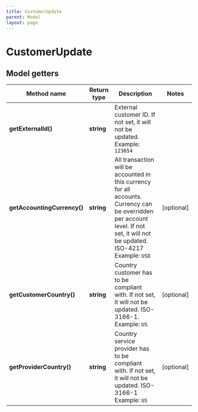 ```yaml
---
title: CustomerUpdate
parent: Model
layout: page
---
```


# CustomerUpdate

## Model getters

Method name | Return type | Description | Notes
------------ | ------------- | ------------- | -------------
**getExternalId()** | **string** | External customer ID. If not set, it will not be updated. <br>Example: `123654` |
**getAccountingCurrency()** | **string** | All transaction will be accounted in this currency for all accounts. Currency can be overridden per account level. If not set, it will not be updated. ISO-4217 <br>Example: `USD` | [optional]
**getCustomerCountry()** | **string** | Country customer has to be compliant with. If not set, it will not be updated. ISO-3166-1. <br>Example: `US` | [optional]
**getProviderCountry()** | **string** | Country service provider has to be compliant with. If not set, it will not be updated. ISO-3166-1 <br>Example: `US` | [optional]

